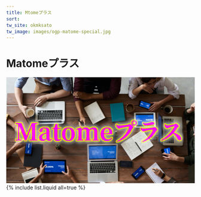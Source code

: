 ```yaml
---
title: Mtomeプラス
sort: 
tw_site: okmksato
tw_image: images/ogp-matome-special.jpg  
---
```

# Matomeプラス  
![Matomeプラス](images/ogp-matome.jpg)  
{% include list.liquid all=true %}
